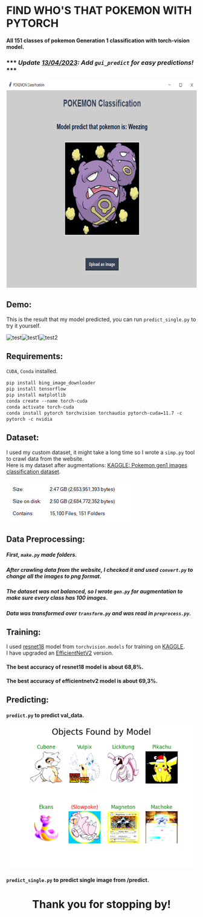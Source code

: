# FIND WHO'S THAT POKEMON WITH PYTORCH
#### All 151 classes of pokemon Generation 1 classification with torch-vision model.  

### *** *Update [13/04/2023](gui_predict.py): Add `gui_predict` for easy predictions!* ***

<img src="GUI.png" alt="test" style="width:750px;height:550px;">

## Demo:
This is the result that my model predicted, you can run ```predict_single.py``` to try it yourself.
  
<img src="https://i.postimg.cc/wj8mhmbk/Figure-1.png" alt="test" style="width:250px;height:220px;"><img src="https://i.postimg.cc/QNppMSMq/Figure-2.png" alt="test1" style="width:250px;height:220px;"><img src="https://i.postimg.cc/W4g47WCW/Figure-3.png" alt="test2" style="width:250px;height:220px;">

## Requirements:
`CUDA`, `Conda` installed.  

```
pip install bing_image_downloader  
pip install tensorflow
pip install matplotlib
conda create --name torch-cuda
conda activate torch-cuda
conda install pytorch torchvision torchaudio pytorch-cuda=11.7 -c pytorch -c nvidia
```

## Dataset:
I used my custom dataset, it might take a long time so I wrote a `simp.py` tool to crawl data from the website.  
Here is my dataset after augmentations: [KAGGLE: Pokemon gen1 images classification dataset](https://www.kaggle.com/datasets/hongdcs/pokemon-gen1-151-classes-classification).  

![size_data](size_data.png)

## Data Preprocessing:  
##### First, `make.py` made folders.  
##### After crawling data from the website, I checked it and used `convert.py` to change all the images to png format.  
##### The dataset was not balanced, so I wrote `gen.py` for augmentation to make sure every class has 100 images.
##### Data was transformed over `transform.py` and was read in `preprocess.py`.

## Training:  
I used [resnet18](https://pytorch.org/vision/main/_modules/torchvision/models/resnet.html#resnet18) model from `torchvision.models` for training on [KAGGLE](https://www.kaggle.com/).  
I have upgraded an [EfficientNetV2](https://pytorch.org/vision/main/models/efficientnetv2.html#model-builders) version.  
#### The best accuracy of resnet18 model is about 68,8%.  
#### The best accuracy of efficientnetv2 model is about 69,3%. 

## Predicting:
#### `predict.py` to predict val_data.  
![val_predict](pre_val.png)
#### `predict_single.py` to predict single image from /predict.  
  
    
      

<h1 align="center"> 
  Thank you for stopping by! <height="60"> 
</h1>
